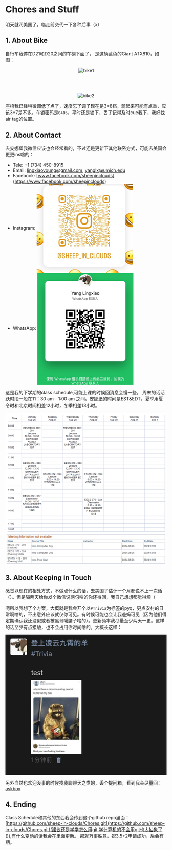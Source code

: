 # Chores and Stuff

明天就润美国了，临走前交代一下各种后事（x）

## 1. About Bike

自行车我停在D21和D20之间的车棚下面了， 是这辆蓝色的Giant ATX810，如图：

<div align="center">
    <img src="../pic/bike_loc1.jpg" alt="bike1" width="330"/>
</div>

<br><br>

<div align="center">
    <img src="../pic/bike_loc2.jpg" alt="bike2" width="330"/>
</div>


座椅我已经稍微调低了点了，速度忘了调了现在是3\*8档，骑起来可能有点重，应该3\*7差不多。车锁密码是`0405`，平时还是锁下，丢了记得及时cue我下，我好找air tag的位置。

## 2.  About Contact

去安娜堡我微信应该也会经常看的，不过还是更新下其他联系方式，可能去美国会更更ins啥的：

- Tele: +1 (734) 450-8915
- Email: [lingxiaoyoung@gmail.com](lingxiaoyoung@gmail.com), [yanglx@umich.edu](yanglx@umich.edu)
- Facebook: [www.facebook.com/sheepinclouds](https://www.facebook.com/sheepinclouds)
- Instagram:
    <img src=../pic/ins.jpg width="300" align=center>
- WhatsApp:
    <img src=../pic/whatsapp.jpg align=center width="300">

这是我的下学期的class schedule,可能上课的时候回消息会慢一些。 周末的话活跃时段一般在11：30 am - 1:00 am 之间。安娜堡的时间是EST&EDT，夏季用夏令时和北京时间相差12小时，冬季相差13小时。

<img src=../pic/schedule.png align=center />

## 3. About Keeping in Touch

感觉以现在的相处方式，不做点什么的话，去美国了估计一个月都说不上一次话（）。但是隔两天给你发个微信说两句啥的你还得回，我自己想想都觉得烦（

呃所以我想了个方案，大概就是我会开个以`#Trivia`为标签的pyq，更点安村的日常啊啥的，不出意外应该就仅你可见。有时候可能也会让我爸妈可见（因为他们得定期确认我还没似或者被黑哥噶腰子啥的）。更新频率我尽量至少两天一更。这样的话至少有点接触，也不会占用你时间啥的。大概长这样：

<img src=../pic/trivia.png align=center />

另外当然也欢迎没事的时候找我聊聊天之类的，丢个提问箱，看到我会尽量回：[askbox](https://www.askbox.ink/box/uu/45GZXZ21)

## 4. Ending

Class Schedule和其他的东西我会传到这个github repo里面：[https://github.com/sheep-in-clouds/Chores.git](https://github.com/sheep-in-clouds/Chores.git)(建议还是学学怎么用git,学计算机的不会用git也太抽象了()),有什么变动的话我会在里面更新。
那就万事胜意，祝3.5+2申请成功，后会有期。
